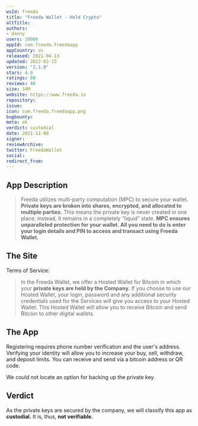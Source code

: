 ```yaml
---
wsId: freeda
title: "Freeda Wallet - Hold Crypto"
altTitle: 
authors:
- danny
users: 10000
appId: com.freeda.freedaapp
appCountry: us
released: 2021-04-13
updated: 2022-02-15
version: "2.1.0"
stars: 4.9
ratings: 80
reviews: 46
size: 34M
website: https://www.freeda.io
repository: 
issue: 
icon: com.freeda.freedaapp.png
bugbounty: 
meta: ok
verdict: custodial
date: 2021-11-08
signer: 
reviewArchive:
twitter: FreedaWallet
social:
redirect_from:
---
```


## App Description

> Freeda utilizes multi-party computation (MPC) to secure your wallet. **Private keys are broken into shares, encrypted, and allocated to multiple parties.** This means the private key is never created in one place; instead, it remains in a completely “liquid” state. **MPC ensures unparalleled protection for your wallet. All you need to do is enter your login details and PIN to access and transact using Freeda Wallet.**


## The Site

Terms of Service:

> In the Freeda Wallet, we offer a Hosted Wallet for Bitcoin in which your **private keys are held by the Company.** If you choose to use our Hosted Wallet, your login, password and any additional security credentials used for the Services will give you access to your Hosted Wallet. This Hosted Wallet will allow you to receive Bitcoin and send Bitcoin to other digital wallets.

## The App

Registering requires phone number verification and the user's address. Verifying your identity will allow you to increase your buy, sell, withdraw, and deposit limits. You can receive and send via a bitcoin address or QR code. 

We could not locate an option for backing up the private key.


## Verdict

As the private keys are secured by the company, we will classify this app as **custodial.** It is, thus, **not verifiable.**
